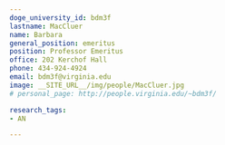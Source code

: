 ```yaml
---
doge_university_id: bdm3f
lastname: MacCluer
name: Barbara
general_position: emeritus
position: Professor Emeritus
office: 202 Kerchof Hall
phone: 434-924-4924
email: bdm3f@virginia.edu
image: __SITE_URL__/img/people/MacCluer.jpg
# personal_page: http://people.virginia.edu/~bdm3f/

research_tags:
- AN

---
```

